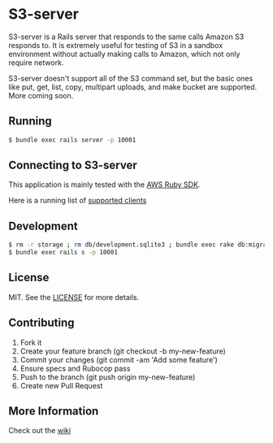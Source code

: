 # S3-server

S3-server is a Rails server that responds to the same calls Amazon S3 responds to. It is extremely useful for testing of S3 in a sandbox environment without actually making calls to Amazon, which not only require network.

S3-server doesn't support all of the S3 command set, but the basic ones like put, get, list, copy, multipart uploads, and make bucket are supported. More coming soon.

## Running
```bash
$ bundle exec rails server -p 10001
```

## Connecting to S3-server
This application is mainly tested with the [AWS Ruby SDK](https://github.com/aws/aws-sdk-ruby).

Here is a running list of [supported clients](https://github.com/mdouchement/s3-server/wiki/Supported-clients)

## Development
```bash
$ rm -r storage ; rm db/development.sqlite3 ; bundle exec rake db:migrate
$ bundle exec rails s -p 10001
```

## License

MIT. See the [LICENSE](https://github.com/mdouchement/s3-server/blob/master/LICENSE) for more details.


## Contributing

1. Fork it
2. Create your feature branch (git checkout -b my-new-feature)
3. Commit your changes (git commit -am 'Add some feature')
4. Ensure specs and Rubocop pass
5. Push to the branch (git push origin my-new-feature)
6. Create new Pull Request

## More Information
Check out the [wiki](https://github.com/mdouchement/s3-server/wiki)
